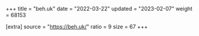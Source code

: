 +++
title = "beh.uk"
date = "2022-03-22"
updated = "2023-02-07"
weight = 68153

[extra]
source = "https://beh.uk/"
ratio = 9
size = 67
+++
